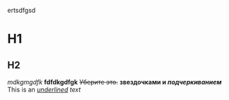 ertsdfgsd
# H1
## H2
*mdkgmgdfk*
**fdfdkgdfgk**
~~Уберите это.~~
**звездочками и _подчеркиванием_**
This is an *<ins>underlined</ins> text*
